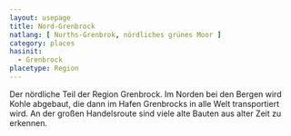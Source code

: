 ```yaml
---
layout: usepage
title: Nord-Grenbrock
natlang: [ Nurths-Grenbrok, nördliches grünes Moor ]
category: places
hasinit:
  - Grenbrock
placetype: Region
---
```


Der nördliche Teil der Region Grenbrock. Im Norden bei den Bergen wird Kohle abgebaut, die dann im Hafen Grenbrocks in
alle Welt transportiert wird. An der großen Handelsroute sind viele alte Bauten aus alter Zeit zu erkennen.
